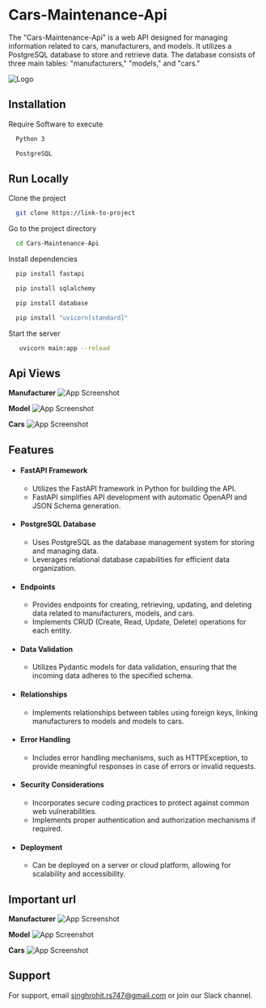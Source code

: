 
# Cars-Maintenance-Api

The "Cars-Maintenance-Api" is a web API designed for managing information related to cars, manufacturers, and models. It utilizes a PostgreSQL database to store and retrieve data. The database consists of three main tables: "manufacturers," "models," and "cars."


![Logo](https://github.com/Rohit0814/Cars-Maintenance-Api/blob/main/images%20(1).jpeg?raw=true)


## Installation

Require Software to execute

```bash
  Python 3

  PostgreSQL

```
    
## Run Locally

Clone the project

```bash
  git clone https://link-to-project
```

Go to the project directory

```bash
  cd Cars-Maintenance-Api
```

Install dependencies

```bash
  pip install fastapi

  pip install sqlalchemy

  pip install database

  pip install "uvicorn[standard]"
```

Start the server

```bash
   uvicorn main:app --reload
```


## Api Views

**Manufacturer**
![App Screenshot](https://github.com/Rohit0814/Cars-Maintenance-Api/blob/main/M1.png?raw=true)


**Model**
![App Screenshot](https://github.com/Rohit0814/Cars-Maintenance-Api/blob/main/MODEL1.png?raw=true)


**Cars**
![App Screenshot](https://github.com/Rohit0814/Cars-Maintenance-Api/blob/main/CAR1.png?raw=true)

## Features

* #### FastAPI Framework ####
    * Utilizes the FastAPI framework in Python for building the API.
    * FastAPI simplifies API development with automatic OpenAPI and JSON Schema generation.


* #### PostgreSQL Database ####
    * Uses PostgreSQL as the database management system for storing and managing data.
    * Leverages relational database capabilities for efficient data organization.


* #### Endpoints ####
    * Provides endpoints for creating, retrieving, updating, and deleting data related to manufacturers, models, and cars.
    * Implements CRUD (Create, Read, Update, Delete) operations for each entity.


* #### Data Validation ####
    * Utilizes Pydantic models for data validation, ensuring that the incoming data adheres to the specified schema.


* #### Relationships ####
    * Implements relationships between tables using foreign keys, linking manufacturers to models and models to cars.


* #### Error Handling ####
    * Includes error handling mechanisms, such as HTTPException, to provide meaningful responses in case of errors or invalid requests.


* #### Security Considerations ####
    * Incorporates secure coding practices to protect against common web vulnerabilities.
    * Implements proper authentication and authorization mechanisms if required.


* #### Deployment ####
    * Can be deployed on a server or cloud platform, allowing for scalability and accessibility.

## Important url




**Manufacturer**
![App Screenshot](https://github.com/Rohit0814/Cars-Maintenance-Api/blob/main/pic1.png?raw=true)

**Model**
![App Screenshot](https://github.com/Rohit0814/Cars-Maintenance-Api/blob/main/pic2.png?raw=true)

**Cars**
![App Screenshot](https://github.com/Rohit0814/Cars-Maintenance-Api/blob/main/pic3.png?raw=true)


## Support

For support, email singhrohit.rs747@gmail.com or join our Slack channel.

